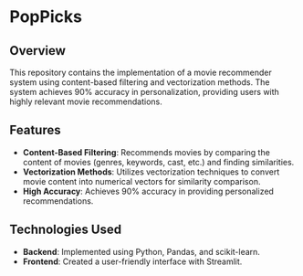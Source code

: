 # PopPicks

## Overview

This repository contains the implementation of a movie recommender system using content-based filtering and vectorization methods. The system achieves 90% accuracy in personalization, providing users with highly relevant movie recommendations.

## Features

- **Content-Based Filtering**: Recommends movies by comparing the content of movies (genres, keywords, cast, etc.) and finding similarities.
- **Vectorization Methods**: Utilizes vectorization techniques to convert movie content into numerical vectors for similarity comparison.
- **High Accuracy**: Achieves 90% accuracy in providing personalized recommendations.

## Technologies Used

- **Backend**: Implemented using Python, Pandas, and scikit-learn.
- **Frontend**: Created a user-friendly interface with Streamlit.
